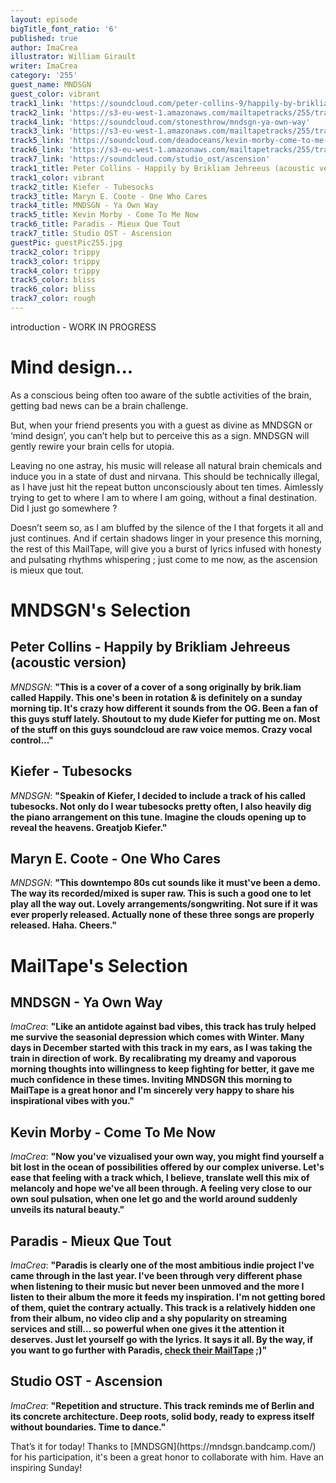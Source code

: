 ```yaml
---
layout: episode
bigTitle_font_ratio: '6'
published: true
author: ImaCrea
illustrator: William Girault
writer: ImaCrea
category: '255'
guest_name: MNDSGN
guest_color: vibrant
track1_link: 'https://soundcloud.com/peter-collins-9/happily-by-brikliam-jehreeus'
track2_link: 'https://s3-eu-west-1.amazonaws.com/mailtapetracks/255/track2.mp3'
track4_link: 'https://soundcloud.com/stonesthrow/mndsgn-ya-own-way'
track3_link: 'https://s3-eu-west-1.amazonaws.com/mailtapetracks/255/track3.mp3'
track5_link: 'https://soundcloud.com/deadoceans/kevin-morby-come-to-me-now'
track6_link: 'https://s3-eu-west-1.amazonaws.com/mailtapetracks/255/track6.mp3'
track7_link: 'https://soundcloud.com/studio_ost/ascension'
track1_title: Peter Collins - Happily by Brikliam Jehreeus (acoustic version)
track1_color: vibrant
track2_title: Kiefer - Tubesocks
track3_title: Maryn E. Coote - One Who Cares
track4_title: MNDSGN - Ya Own Way
track5_title: Kevin Morby - Come To Me Now
track6_title: Paradis - Mieux Que Tout
track7_title: Studio OST - Ascension
guestPic: guestPic255.jpg
track2_color: trippy
track3_color: trippy
track4_color: trippy
track5_color: bliss
track6_color: bliss
track7_color: rough
---
```

<p id="introduction">introduction - WORK IN PROGRESS</p>

# Mind design...

As a conscious being often too aware of the subtle activities of the brain, getting bad news can be a brain challenge.

But, when your friend presents you with a guest as divine as MNDSGN or ‘mind design’, you can’t help but to perceive this as a sign. MNDSGN will gently rewire your brain cells for utopia.

Leaving no one astray, his music will release all natural brain chemicals and induce you in a state of dust and nirvana. This should be technically illegal, as I have just hit the repeat button unconsciously about ten times. Aimlessly trying to get to where I am to where I am going, without a final destination. Did I just go somewhere ? 

Doesn’t seem so, as I am bluffed by the silence of the I that forgets it all and just continues. And if certain shadows linger in your presence this morning, the rest of this MailTape, will give you a burst of lyrics infused with honesty and pulsating rhythms whispering ; just come to me now, as the ascension is mieux que tout.


# **MNDSGN's Selection**

## Peter Collins - Happily by Brikliam Jehreeus (acoustic version)
_MNDSGN_: **"**This is a cover of a cover of a song originally by brik.liam called Happily. This one's been in rotation & is definitely on a sunday morning tip. It's crazy how different it sounds from the OG. Been a fan of this guys stuff lately. Shoutout to my dude Kiefer for putting me on. Most of the stuff on this guys soundcloud are raw voice memos. Crazy vocal control...**"**

## Kiefer - Tubesocks
_MNDSGN_: **"**Speakin of Kiefer, I decided to include a track of his called tubesocks. Not only do I wear tubesocks pretty often, I also heavily dig the piano arrangement on this tune. Imagine the clouds opening up to reveal the heavens. Greatjob Kiefer.**"**

## Maryn E. Coote - One Who Cares
_MNDSGN_: **"**This downtempo 80s cut sounds like it must've been a demo. The way its recorded/mixed is super raw. This is such a good one to let play all the way out. Lovely arrangements/songwriting. Not sure if it was ever properly released. Actually none of these three songs are properly released. Haha. Cheers.**"**


# MailTape's Selection

## MNDSGN - Ya Own Way
_ImaCrea_: **"**Like an antidote against bad vibes, this track has truly helped me survive the seasonial depression which comes with Winter. Many days in December started with this track in my ears, as I was taking the train in direction of work. By recalibrating my dreamy and vaporous morning thoughts into willingness to keep fighting for better, it gave me much confidence in these times. Inviting MNDSGN this morning to MailTape is a great honor and I'm sincerely very happy to share his inspirational vibes with you.**"**

## Kevin Morby - Come To Me Now
_ImaCrea_: **"**Now you've vizualised your own way, you might find yourself a bit lost in the ocean of possibilities offered by our complex universe. Let's ease that feeling with a track which, I believe, translate well this mix of melancoly and hope we've all been through. A feeling very close to our own soul pulsation, when one let go and the world around suddenly unveils its natural beauty.**"**

## Paradis - Mieux Que Tout
_ImaCrea_: **"**Paradis is clearly one of the most ambitious indie project I've came through in the last year. I've been through very different phase when listening to their music but never been unmoved and the more I listen to their album the more it feeds my inspiration. I'm not getting bored of them, quiet the contrary actually. This track is a relatively hidden one from their album, no video clip and a shy popularity on streaming services and still... so powerful when one gives it the attention it deserves. Just let yourself go with the lyrics. It says it all. By the way, if you want to go further with Paradis, [check their MailTape](https://mailta.pe/172/paradis/) ;)**"**

## Studio OST - Ascension
_ImaCrea_: **"**Repetition and structure. This track reminds me of Berlin and its concrete architecture. Deep roots, solid body, ready to express itself without boundaries. Time to dance.**"**

<p id="outroduction">That’s it for today! Thanks to [MNDSGN](https://mndsgn.bandcamp.com/) for his participation, it's been a great honor to collaborate with him. Have an inspiring Sunday!</p>
